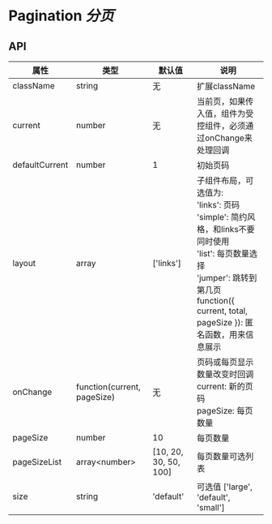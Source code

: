 # Pagination *分页*

<example />

## API 
| 属性 | 类型 | 默认值 | 说明 |
| --- | --- | --- | --- |
| className | string | 无 | 扩展className |
| current | number | 无 | 当前页，如果传入值，组件为受控组件，必须通过onChange来处理回调 |
| defaultCurrent | number | 1 | 初始页码 |
| layout | array | \['links'] | 子组件布局，可选值为:<br />'links': 页码<br />'simple': 简约风格，和links不要同时使用<br />'list': 每页数量选择<br />'jumper': 跳转到第几页<br />function({ current, total, pageSize }): 匿名函数，用来信息展示 |
| onChange | function(current, pageSize) | 无 | 页码或每页显示数量改变时回调<br />current: 新的页码<br />pageSize: 每页数量 |
| pageSize | number | 10 | 每页数量 |
| pageSizeList | array&lt;number> | \[10, 20, 30, 50, 100] | 每页数量可选列表 |
| size | string | 'default' | 可选值 \['large', 'default', 'small'] |
